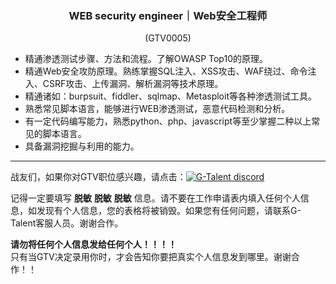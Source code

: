 <h3 align="center">WEB security engineer｜Web安全⼯程师</h3>
<p align="center">(GTV0005)</p>
   
- 精通渗透测试步骤、⽅法和流程。了解OWASP Top10的原理。
- 精通Web安全攻防原理。熟练掌握SQL注⼊、XSS攻击、WAF绕过、命令注⼊、CSRF攻击、上传漏洞、解析漏洞等技术原理。
- 精通诸如：burpsuit、fiddler、sqlmap、Metasploit等各种渗透测试⼯具。
- 熟悉常⻅脚本语⾔，能够进⾏WEB渗透测试，恶意代码检测和分析。
- 有⼀定代码编写能⼒，熟悉python、php、javascript等⾄少掌握⼆种以上常⻅的脚本语⾔。
- 具备漏洞挖掘与利⽤的能⼒。
   
---
战友们，如果你对GTV职位感兴趣，请点击：<a href="https://discord.com/channels/722949830200000574/723334876027289601"><img src="https://img.shields.io/badge/discord-apply--for--job-green?logo=discord&style=for-the-badge" alt="G-Talent discord"></a>   
  
记得一定要填写 **脱敏** **脱敏** **脱敏** 信息。请不要在工作申请表内填入任何个人信息，如发现有个人信息，您的表格将被销毁。如果您有任何问题，请联系G-Talent客服人员。谢谢合作。
   
**请勿将任何个人信息发给任何个人！！！！**   
只有当GTV决定录用你时，才会告知你要把真实个人信息发到哪里。谢谢合作！！
